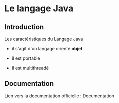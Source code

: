 # **Le langage Java**


## Introduction

Les caractéristiques du Langage Java

* il s'agit d'un langage orienté **objet**

* il est portable

* il est multithreadé

## Documentation

Lien vers la documentation officielle : Documentation
